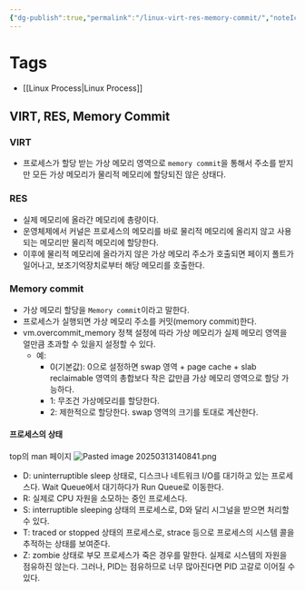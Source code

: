 ```yaml
---
{"dg-publish":true,"permalink":"/linux-virt-res-memory-commit/","noteIcon":""}
---
```



# Tags
- [[Linux Process\|Linux Process]]

## VIRT, RES, Memory Commit
### VIRT
- 프로세스가 할당 받는 가상 메모리 영역으로 `memory commit`을 통해서 주소를 받지만 모든 가상 메모리가 물리적 메모리에 할당되진 않은 상태다.
### RES
- 실제 메모리에 올라간 메모리에 총량이다.
- 운영체제에서 커널은 프로세스의 메모리를 바로 물리적 메모리에 올리지 않고 사용되는 메모리만 물리적 메모리에 할당한다.
- 이후에 물리적 메모리에 올라가지 않은 가상 메모리 주소가 호출되면 페이지 폴트가 일어나고, 보조기억장치로부터 해당 메모리를 호출한다.
### Memory commit
- 가상 메모리 할당을 `Memory commit`이라고 말한다.
- 프로세스가 실행되면 가상 메모리 주소를 커밋(memory commit)한다.
- vm.overcommit_memory 정책 설정에 따라 가상 메모리가 실제 메모리 영역을 얼만큼 초과할 수 있을지 설정할 수 있다.
	- 예:
		- 0(기본값): 0으로 설정하면 swap 영역 + page cache + slab reclaimable 영역의 총합보다 작은 값만큼 가상 메모리 영역으로 할당 가능하다.
		- 1: 무조건 가상메모리를 할당한다.
		- 2: 제한적으로 할당한다. swap 영역의 크기를 토대로 계산한다.
#### 프로세스의 상태
top의 man 페이지
![Pasted image 20250313140841.png](/img/user/Pasted%20image%2020250313140841.png)
- D: uninterruptible sleep 상태로, 디스크나 네트워크 I/O를 대기하고 있는 프로세스다. Wait Queue에서 대기하다가 Run Queue로 이동한다.
- R: 실제로 CPU 자원을 소모하는 중인 프로세스다.
- S: interruptible sleeping 상태의 프로세스로, D와 달리 시그널을 받으면 처리할 수 있다.
- T: traced or stopped 상태의 프로세스로, strace 등으로 프로세스의 시스템 콜을 추적하는 상태를 보여준다.
- Z: zombie 상태로 부모 프로세스가 죽은 경우를 말한다. 실제로 시스템의 자원을 점유하진 않는다. 그러나, PID는 점유하므로 너무 많아진다면 PID 고갈로 이어질 수 있다.